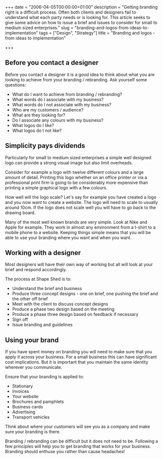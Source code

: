 +++
date = "2006-04-05T00:00:00+01:00"
description = "Getting branding right is a difficult process. Often both clients and designers fail to understand what each party needs or is looking for. This article seeks to give some advice on how to issue a brief and issues to consider for small to medium sized enterprises."
slug = "branding-and-logos-from-ideas-to-implementation"
tags = ["Design", "Strategy"]
title = "Branding and logos - from ideas to implementation"

+++

## Before you contact a designer

Before you contact a designer it is a good idea to think about what you are looking to achieve from your branding / rebranding. Ask yourself some questions:

*   What do I want to achieve from branding / rebranding?
*   What words do I associate with my business?
*   What words do I not associate with my business?
*   Who are my customers / audience?
*   What are they looking for?
*   Do I associate any colours with my business?
*   What logos do I like?
*   What logos do I not like?

## Simplicity pays dividends

Particularly for small to medium sized enterprises a simple well designed logo can provide a strong visual image but also limit overheads.

Consider for example a logo with twelve different colours and a large amount of detail. Printing this logo whether on an office printer or via a professional print firm is going to be considerably more expensive than printing a simple graphical logo with a few colours. 

How well will the logo scale? Let's say for example you have created a logo and you now want to create a website. The logo will need to scale to usually around 10cm. If the logo does not scale well you will have to go back to the drawing board.

Many of the most well known brands are very simple. Look at Nike and Apple for example. They work in almost any environment from a t-shirt to a mobile phone to a website. Keeping things simple means that you will be able to use your branding where you want and when you want.

## Working with a designer

Most designers will have their own way of working but all will look at your brief and respond accordingly. 

The process at Shape Shed is to:

*   Understand the brief and business
*   Produce three concept designs - one on brief, one pushing the brief and the other off brief
*   Meet with the client to discuss concept designs
*   Produce a phase two design based on the meeting
*   Produce a phase three design based on feedback if necessary
*   Sign off
*   Issue branding and guidelines

## Using your brand

If you have spent money on branding you will need to make sure that you apply it across your business. For a small business this can have significant cost implications. But it is important that you maintain the same identity wherever you communicate.

Ensure that your branding is applied to:

*   Stationary
*   Invoices
*   Your website
*   Brochures and pamphlets
*   Business cards
*   Advertising
*   Transport vehicles

Think about where your customers will see you as a company and make sure your branding is there.

Branding / rebranding can be difficult but it does not need to be. Following a few principles will help you to get branding that works for your business. Branding should enthuse you rather than cause headaches!
